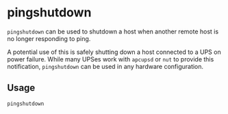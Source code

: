 # pingshutdown
`pingshutdown` can be used to shutdown a host when another remote host is no longer responding to ping.

A potential use of this is safely shutting down a host connected to a UPS on power failure. While many UPSes work with `apcupsd` or `nut` to provide this notification, `pingshutdown` can be used in any hardware configuration.

## Usage
`pingshutdown` 
